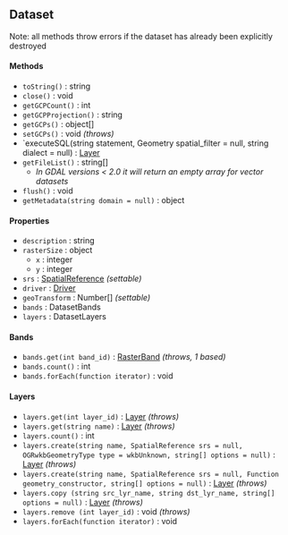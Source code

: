 ## Dataset

Note: all methods throw errors if the dataset has already been explicitly destroyed

#### Methods

- `toString()` : string
- `close()` : void
- `getGCPCount()` : int
- `getGCPProjection()` : string
- `getGCPs()` : object[]
- `setGCPs()` : void *(throws)*
- `executeSQL(string statement, Geometry spatial_filter = null, string dialect = null) : [Layer](layer.md)
- `getFileList()` : string[]
	+ *In GDAL versions < 2.0 it will return an empty array for vector datasets*
- `flush()` : void
- `getMetadata(string domain = null)` : object

#### Properties

- `description` : string
- `rasterSize` : object
	- `x` : integer
	- `y` : integer
- `srs` : [SpatialReference](spatialreference.md) *(settable)*
- `driver` : [Driver](driver.md)
- `geoTransform` : Number[] *(settable)*
- `bands` : DatasetBands
- `layers` : DatasetLayers

#### Bands

- `bands.get(int band_id)` : [RasterBand](rasterband.md) *(throws, 1 based)*
- `bands.count()` : int
- `bands.forEach(function iterator)` : void

#### Layers

- `layers.get(int layer_id)` : [Layer](layer.md) *(throws)*
- `layers.get(string name)` : [Layer](layer.md) *(throws)*
- `layers.count()` : int
- `layers.create(string name, SpatialReference srs = null, OGRwkbGeometryType type = wkbUnknown, string[] options = null)` : [Layer](layer.md) *(throws)*
- `layers.create(string name, SpatialReference srs = null, Function geometry_constructor, string[] options = null)` : [Layer](layer.md) *(throws)*
- `layers.copy (string src_lyr_name, string dst_lyr_name, string[] options = null)` : [Layer](layer.md) *(throws)*
- `layers.remove (int layer_id)` : void *(throws)*
- `layers.forEach(function iterator)` : void
